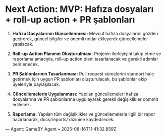 # Next Action: MVP: Hafıza dosyaları + roll-up action + PR şablonları

1. **Hafıza Dosyalarının Güncellenmesi:** Mevcut hafıza dosyalarını gözden geçirerek, güncel bilgiler ve önemli notlar ekleyerek güncellemeler yapılacak.

2. **Roll-up Action Planının Oluşturulması:** Projenin ilerleyişini takip etme ve raporlama amacıyla, roll-up action planı tasarlanacak ve gerekli adımlar belirlenecek.

3. **PR Şablonlarının Tasarlanması:** Pull request süreçlerini standart hale getirmek için uygun PR şablonları oluşturulacak, bu şablonlar ekip üyeleriyle paylaşılacak.

4. **Güncellemelerin Uygulanması:** Yapılan güncellemeleri hafıza dosyalarına ve PR şablonlarına uygulayarak gerekli değişiklikler commit edilecek.

5. **Raporlama:** Yapılan tüm değişiklikler ve güncellemelerle ilgili bir rapor hazırlanarak, docs/reports/ dizinine kaydedilecek.

— Agent: GameBY Agent • 2025-08-16T11:41:32.859Z
